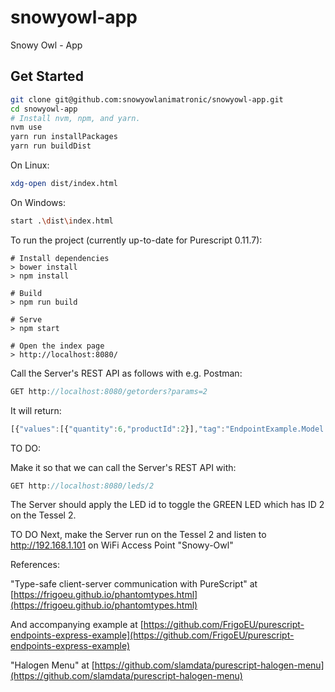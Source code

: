 # snowyowl-app
Snowy Owl - App

## Get Started

```bash
git clone git@github.com:snowyowlanimatronic/snowyowl-app.git
cd snowyowl-app
# Install nvm, npm, and yarn.
nvm use
yarn run installPackages
yarn run buildDist
```

On Linux:
```bash
xdg-open dist/index.html
```

On Windows:
```bash
start .\dist\index.html
```

To run the project (currently up-to-date for Purescript 0.11.7):

```
# Install dependencies
> bower install
> npm install

# Build
> npm run build

# Serve
> npm start

# Open the index page
> http://localhost:8080/
```

Call the Server's REST API as follows with e.g. Postman:

```javascript
GET http://localhost:8080/getorders?params=2
```

It will return:

```javascript
[{"values":[{"quantity":6,"productId":2}],"tag":"EndpointExample.Model.Order"}]
```

TO DO:

Make it so that we can call the Server's REST API with:

```javascript
GET http://localhost:8080/leds/2
```

The Server should apply the LED id to toggle the GREEN LED which has ID 2 on the Tessel 2.

TO DO Next, make the Server run on the Tessel 2 and listen to http://192.168.1.101 on WiFi Access Point "Snowy-Owl"

References:

"Type-safe client-server communication with PureScript" at 
[https://frigoeu.github.io/phantomtypes.html](https://frigoeu.github.io/phantomtypes.html)

And accompanying example at [https://github.com/FrigoEU/purescript-endpoints-express-example](https://github.com/FrigoEU/purescript-endpoints-express-example)

"Halogen Menu" at [https://github.com/slamdata/purescript-halogen-menu](https://github.com/slamdata/purescript-halogen-menu)
